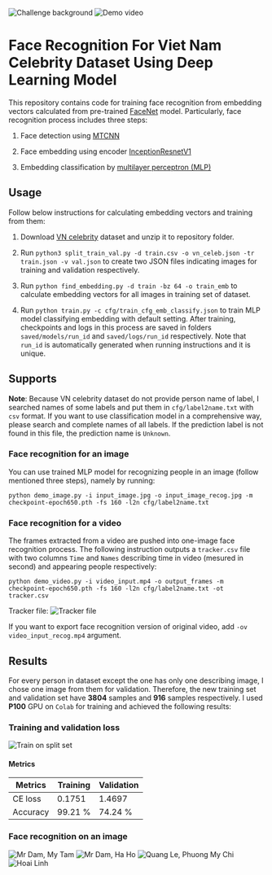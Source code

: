 ![Challenge background](images/VN_celeb_challenge.jpg)
![Demo video](images/demo_video.gif)
# Face Recognition For Viet Nam Celebrity Dataset Using Deep Learning Model
This repository contains code for training face recognition from embedding
vectors calculated from pre-trained [FaceNet](https://arxiv.org/abs/1503.03832)
model. Particularly, face recognition process includes three steps: 

1. Face detection using [MTCNN](https://arxiv.org/abs/1503.03832)

2. Face embedding using encoder
   [InceptionResnetV1](https://github.com/timesler/facenet-pytorch)

3. Embedding classification by [multilayer perceptron
   (MLP)](https://en.wikipedia.org/wiki/Multilayer_perceptron)

## Usage
Follow below instructions for calculating embedding vectors and training from
them: 

1. Download [VN celebrity](https://www.aivivn.com/contests/2) dataset and unzip
   it to repository folder.

2. Run `python3 split_train_val.py -d train.csv -o vn_celeb.json -tr train.json
   -v val.json` to create two JSON files indicating images for training and
   validation respectively.

3. Run `python find_embedding.py -d train -bz 64 -o train_emb` to calculate
   embedding vectors for all images in training set of dataset.

4. Run `python train.py -c cfg/train_cfg_emb_classify.json` to train MLP model
   classifying embedding with default setting. After training, checkpoints and logs in this process are saved in
   folders `saved/models/run_id` and `saved/logs/run_id` respectively. Note
   that `run_id` is automatically generated when running instructions and it
   is unique.

## Supports
**Note**: Because VN celebrity dataset do not provide person name of label, I
searched names of some labels and put them in `cfg/label2name.txt` with `csv`
format. If you want to use classification model in a comprehensive way, please
search and complete names of all labels. If the
prediction label is not found in this file, the prediction name is `Unknown`.

### Face recognition for an image
You can use trained MLP model for recognizing people in an image (follow
mentioned three steps), namely by running: 
```
python demo_image.py -i input_image.jpg -o input_image_recog.jpg -m
checkpoint-epoch650.pth -fs 160 -l2n cfg/label2name.txt
```

### Face recognition for a video
The frames extracted from a video are pushed into one-image face recognition
process. The following instruction outputs a `tracker.csv` file with two
columns `Time` and `Names` describing time in video (mesured in second) and
appearing people respectively: 
```
python demo_video.py -i video_input.mp4 -o output_frames -m checkpoint-epoch650.pth -fs 160 -l2n cfg/label2name.txt -ot tracker.csv
```
Tracker file:
![Tracker file](images/tracker_file.png)

If you want to export face recognition version of original video, add `-ov
video_input_recog.mp4` argument.

## Results
For every person in dataset except the one has only one describing image, I
chose one image from them for validation. Therefore, the new training set and
validation set have
**3804** samples and **916** samples respectively. I used **P100** GPU on `Colab` for training and
achieved the following results: 
### Training and validation loss
![Train on split set](images/log_loss.png)
#### Metrics
|Metrics| Training | Validation |
|-------|----------|------------|
|CE loss| 0.1751 | 1.4697 |
|Accuracy| 99.21 %| 74.24 % |

### Face recognition on an image
![Mr Dam, My Tam](images/dam_vinh_hung_2_recog.jpg)
![Mr Dam, Ha Ho](images/mrDam_HaHo_recog.jpg)
![Quang Le, Phuong My Chi](images/QuangLe_PhuongMyChi_recog.png)
![Hoai Linh](images/hoai_linh_4_recog.jpg)
